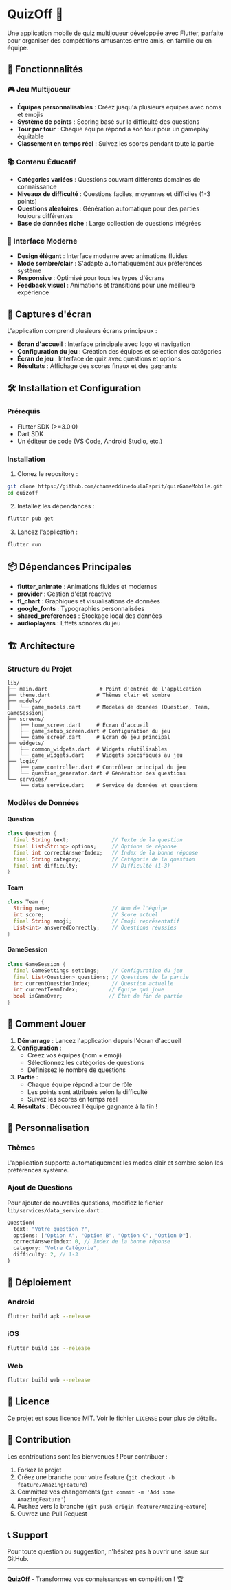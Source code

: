 # QuizOff 🎯

Une application mobile de quiz multijoueur développée avec Flutter, parfaite pour organiser des compétitions amusantes entre amis, en famille ou en équipe.

## 🚀 Fonctionnalités

### 🎮 Jeu Multijoueur
- **Équipes personnalisables** : Créez jusqu'à plusieurs équipes avec noms et emojis
- **Système de points** : Scoring basé sur la difficulté des questions
- **Tour par tour** : Chaque équipe répond à son tour pour un gameplay équitable
- **Classement en temps réel** : Suivez les scores pendant toute la partie

### 📚 Contenu Éducatif
- **Catégories variées** : Questions couvrant différents domaines de connaissance
- **Niveaux de difficulté** : Questions faciles, moyennes et difficiles (1-3 points)
- **Questions aléatoires** : Génération automatique pour des parties toujours différentes
- **Base de données riche** : Large collection de questions intégrées

### 🎨 Interface Moderne
- **Design élégant** : Interface moderne avec animations fluides
- **Mode sombre/clair** : S'adapte automatiquement aux préférences système
- **Responsive** : Optimisé pour tous les types d'écrans
- **Feedback visuel** : Animations et transitions pour une meilleure expérience

## 📱 Captures d'écran

L'application comprend plusieurs écrans principaux :
- **Écran d'accueil** : Interface principale avec logo et navigation
- **Configuration du jeu** : Création des équipes et sélection des catégories  
- **Écran de jeu** : Interface de quiz avec questions et options
- **Résultats** : Affichage des scores finaux et des gagnants

## 🛠️ Installation et Configuration

### Prérequis
- Flutter SDK (>=3.0.0)
- Dart SDK
- Un éditeur de code (VS Code, Android Studio, etc.)

### Installation
1. Clonez le repository :
```bash
git clone https://github.com/chamseddinedoulaEsprit/quizGameMobile.git
cd quizoff
```

2. Installez les dépendances :
```bash
flutter pub get
```

3. Lancez l'application :
```bash
flutter run
```

## 📦 Dépendances Principales

- **flutter_animate** : Animations fluides et modernes
- **provider** : Gestion d'état réactive
- **fl_chart** : Graphiques et visualisations de données
- **google_fonts** : Typographies personnalisées
- **shared_preferences** : Stockage local des données
- **audioplayers** : Effets sonores du jeu

## 🏗️ Architecture

### Structure du Projet
```
lib/
├── main.dart                 # Point d'entrée de l'application
├── theme.dart               # Thèmes clair et sombre
├── models/
│   └── game_models.dart     # Modèles de données (Question, Team, GameSession)
├── screens/
│   ├── home_screen.dart     # Écran d'accueil
│   ├── game_setup_screen.dart # Configuration du jeu
│   └── game_screen.dart     # Écran de jeu principal
├── widgets/
│   ├── common_widgets.dart  # Widgets réutilisables
│   └── game_widgets.dart    # Widgets spécifiques au jeu
├── logic/
│   ├── game_controller.dart # Contrôleur principal du jeu
│   └── question_generator.dart # Génération des questions
└── services/
    └── data_service.dart    # Service de données et questions
```

### Modèles de Données

#### Question
```dart
class Question {
  final String text;              // Texte de la question
  final List<String> options;     // Options de réponse
  final int correctAnswerIndex;   // Index de la bonne réponse
  final String category;          // Catégorie de la question
  final int difficulty;           // Difficulté (1-3)
}
```

#### Team
```dart
class Team {
  String name;                    // Nom de l'équipe
  int score;                      // Score actuel
  final String emoji;             // Emoji représentatif
  List<int> answeredCorrectly;    // Questions réussies
}
```

#### GameSession
```dart
class GameSession {
  final GameSettings settings;    // Configuration du jeu
  final List<Question> questions; // Questions de la partie
  int currentQuestionIndex;       // Question actuelle
  int currentTeamIndex;          // Équipe qui joue
  bool isGameOver;               // État de fin de partie
}
```

## 🎯 Comment Jouer

1. **Démarrage** : Lancez l'application depuis l'écran d'accueil
2. **Configuration** : 
   - Créez vos équipes (nom + emoji)
   - Sélectionnez les catégories de questions
   - Définissez le nombre de questions
3. **Partie** :
   - Chaque équipe répond à tour de rôle
   - Les points sont attribués selon la difficulté
   - Suivez les scores en temps réel
4. **Résultats** : Découvrez l'équipe gagnante à la fin !

## 🎨 Personnalisation

### Thèmes
L'application supporte automatiquement les modes clair et sombre selon les préférences système.

### Ajout de Questions
Pour ajouter de nouvelles questions, modifiez le fichier `lib/services/data_service.dart` :

```dart
Question(
  text: "Votre question ?",
  options: ["Option A", "Option B", "Option C", "Option D"],
  correctAnswerIndex: 0, // Index de la bonne réponse
  category: "Votre Catégorie",
  difficulty: 2, // 1-3
)
```

## 🚀 Déploiement

### Android
```bash
flutter build apk --release
```

### iOS
```bash
flutter build ios --release
```

### Web
```bash
flutter build web --release
```

## 📄 Licence

Ce projet est sous licence MIT. Voir le fichier `LICENSE` pour plus de détails.

## 🤝 Contribution

Les contributions sont les bienvenues ! Pour contribuer :

1. Forkez le projet
2. Créez une branche pour votre feature (`git checkout -b feature/AmazingFeature`)
3. Committez vos changements (`git commit -m 'Add some AmazingFeature'`)
4. Pushez vers la branche (`git push origin feature/AmazingFeature`)
5. Ouvrez une Pull Request

## 📞 Support

Pour toute question ou suggestion, n'hésitez pas à ouvrir une issue sur GitHub.

---

**QuizOff** - Transformez vos connaissances en compétition ! 🏆
